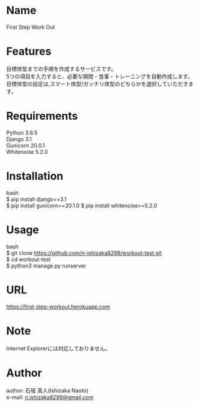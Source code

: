 # Name

First Step Work Out

# Features

目標体型までの手順を作成するサービスです。  
5つの項目を入力すると、必要な期間・食事・トレーニングを自動作成します。  
目標体型の設定は,スマート体型/ガッチリ体型のどちらかを選択していただきます。

# Requirements

Python     3.6.5  
Django     3.1   
Gunicorn   20.0.1  
Whitenoise 5.2.0  

# Installation

bash  
$ pip install django==3.1  
$ pip install gunicorn==20.1.0
$ pip install whitenoise==5.2.0  

# Usage

bash  
$ git clone https://github.com/n-ishizaka8299/workout-test.git  
$ cd workout-test  
$ python3 manage.py runserver  

# URL  

https://first-step-workout.herokuapp.com  

# Note

Internet Explorerには対応しておりません。  

# Author

author: 石坂 真人(Ishizaka Naoto)  
e-mail: n.ishizaka8299@gmail.com  